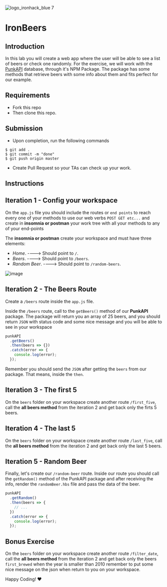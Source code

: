![logo_ironhack_blue 7](https://user-images.githubusercontent.com/23629340/40541063-a07a0a8a-601a-11e8-91b5-2f13e4e6b441.png)

# IronBeers

## Introduction

In this lab you will create a web app where the user will be able to see a list of beers or check one randomly. For the exercise, we will work with the [PunkAPI](https://www.npmjs.com/package/punkapi-javascript-wrapper) database, through it's NPM Package. The package has some methods that retrieve beers with some info about them and fits perfect for our example.

## Requirements

- Fork this repo
- Then clone this repo.

## Submission

- Upon completion, run the following commands

```
$ git add .
$ git commit -m "done"
$ git push origin master
```

- Create Pull Request so your TAs can check up your work.

## Instructions



## Iteration 1 - Config your workspace

On the `app.js` file you should include the routes or `end points` to reach every one of your methods to use our web verbs `POST GET etc...`  and create in **insomnia or postman** your work tree with all your methods to any of your end-points 

The **insomnia or postman** create your workspace and must have three elements:

- _Home_. ----> Should point to `/`.
- _Beers_. ----> Should point to `/beers`.
- _Random Beer_. ----> Should point to `/random-beers`.

![image](https://res.cloudinary.com/drakarzamael/image/upload/v1579233962/ironlabs/insomnia.jpg)

## Iteration 2 - The Beers Route

Create a `/beers` route inside the `app.js` file.

Inside the `/beers` route, call to the `getBeers()` method of our **PunkAPI** package. The package will return you an array of 25 beers, and you should return  `JSON` with status code and some nice message and you will be able to see in your workspace

```javascript
punkAPI
  .getBeers()
  .then(beers => {})
  .catch(error => {
    console.log(error);
  });
```

Remember you should send the `JSON` after getting the `beers` from our package. That means, inside the `then`.

## Iteration 3 - The first 5 

On the `beers` folder on your workspace create another route  `/first_five`, call the  **all beers method** from the iteration 2 and get back only the firts 5 beers.

## Iteration 4 - The last 5 

On the `beers` folder on your workspace create another route  `/last_five`, call the  **all beers method** from the iteration 2 and get back only the last 5 beers.


## Iteration 5 - Random Beer

Finally, let's create our `/random-beer` route. Inside our route you should call the `getRandom()` method of the PunkAPI package and after receiving the info, render the `randomBeer.hbs` file and pass the data of the beer.

```javascript
punkAPI
  .getRandom()
  .then(beers => {
    // ...
  })
  .catch(error => {
    console.log(error);
  });
```

## Bonus Exercise

On the `beers` folder on your workspace create another route  `/filter_date`, call the  **all beers method** from the iteration 2 and get back only the beers `first_brewed` when the year is smaller than 2010 remember to put some nice message on the json when return to you on your workspace.




Happy Coding! :heart:
